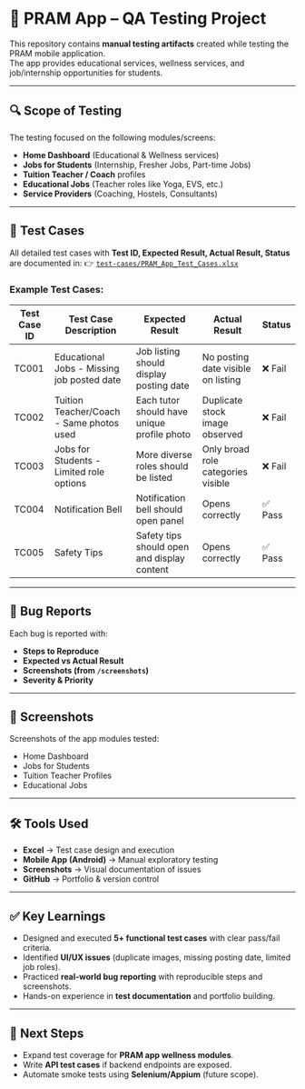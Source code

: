 # 📱 PRAM App – QA Testing Project

This repository contains **manual testing artifacts** created while testing the PRAM mobile application.  
The app provides educational services, wellness services, and job/internship opportunities for students.

---

## 🔍 Scope of Testing
The testing focused on the following modules/screens:
- **Home Dashboard** (Educational & Wellness services)
- **Jobs for Students** (Internship, Fresher Jobs, Part-time Jobs)
- **Tuition Teacher / Coach** profiles
- **Educational Jobs** (Teacher roles like Yoga, EVS, etc.)
- **Service Providers** (Coaching, Hostels, Consultants)

---

## 📑 Test Cases
All detailed test cases with **Test ID, Expected Result, Actual Result, Status** are documented in:
👉 [`test-cases/PRAM_App_Test_Cases.xlsx`](./test-cases/PRAM_App_Test_Cases.xlsx)

### Example Test Cases:
| Test Case ID | Test Case Description | Expected Result | Actual Result | Status |
|--------------|-----------------------|-----------------|---------------|--------|
| TC001 | Educational Jobs - Missing job posted date | Job listing should display posting date | No posting date visible on listing | ❌ Fail |
| TC002 | Tuition Teacher/Coach - Same photos used | Each tutor should have unique profile photo | Duplicate stock image observed | ❌ Fail |
| TC003 | Jobs for Students - Limited role options | More diverse roles should be listed | Only broad role categories visible | ❌ Fail |
| TC004 | Notification Bell | Notification bell should open panel | Opens correctly | ✅ Pass |
| TC005 | Safety Tips | Safety tips should open and display content | Opens correctly | ✅ Pass |

---

## 🐞 Bug Reports  
Each bug is reported with:
- **Steps to Reproduce**
- **Expected vs Actual Result**
- **Screenshots (from `/screenshots`)**
- **Severity & Priority**

---

## 📸 Screenshots
Screenshots of the app modules tested:
- Home Dashboard  
- Jobs for Students  
- Tuition Teacher Profiles  
- Educational Jobs  

---

## 🛠️ Tools Used
- **Excel** → Test case design and execution
- **Mobile App (Android)** → Manual exploratory testing
- **Screenshots** → Visual documentation of issues
- **GitHub** → Portfolio & version control

---

## ✅ Key Learnings
- Designed and executed **5+ functional test cases** with clear pass/fail criteria.
- Identified **UI/UX issues** (duplicate images, missing posting date, limited job roles).
- Practiced **real-world bug reporting** with reproducible steps and screenshots.
- Hands-on experience in **test documentation** and portfolio building.

---
## 📌 Next Steps
- Expand test coverage for **PRAM app wellness modules**.
- Write **API test cases** if backend endpoints are exposed.
- Automate smoke tests using **Selenium/Appium** (future scope).
